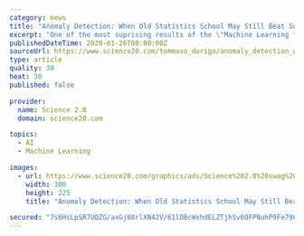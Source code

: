 ```yaml
---
category: news
title: "Anomaly Detection: When Old Statistics School May Still Beat Super-Duper Machine Learning"
excerpt: "One of the most suprising results of the \"Machine Learning for Jets\" (but really, for particle physics in general) workshop I attended in New York City two weeks ago was the outcome of a challenge that the organizers had proposed to the participants ..."
publishedDateTime: 2020-01-26T00:00:00Z
sourceUrl: https://www.science20.com/tommaso_dorigo/anomaly_detection_when_old_statistics_school_may_still_beat_superduper_machine_learning-244714
type: article
quality: 30
heat: 30
published: false

provider:
  name: Science 2.0
  domain: science20.com

topics:
  - AI
  - Machine Learning

images:
  - url: https://www.science20.com/graphics/ads/Science%202.0%20swag%20ad.jpg
    width: 300
    height: 225
    title: "Anomaly Detection: When Old Statistics School May Still Beat Super-Duper Machine Learning"

secured: "7s6HsLpSR7UQZG/axGj88rlXN42V/61lDBcWxhdELZTjhSv6OFPNuhP9Fe798o+IXb4d60NC98qaAaAGGXMtiYKZKxsTUsVI8LlAHKzJf4SlDyrPQu78qCAzhC9GqXm52Ima7HhzAT4AkeJ8NsW2KzztCAjCSqjqSFqPRwGaN2aKwnvF6C8o2qf5W9ubV8q7TGpizb3WOEMmTIHbNGTAYp3Ft4NIfR9foIHzTXuMwNwDhzbwgd7Ybcq/ubRB+YbYIP0oiHCl2pJKaG8fDxaKopF3q8Z9Lgp1siYWjAcRBkJoKc9YrFdePBSGrVPzPStc;z/xlOoSwbSHTqBSvVw+0ig=="
---
```


